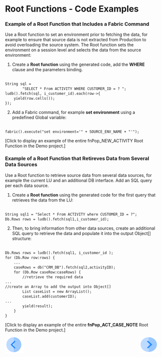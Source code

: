 # Root Functions - Code Examples

### Example of a Root Function that Includes a Fabric Command
Use a Root function to set an environment prior to fetching the data, for example to ensure that source data is not extracted from Production to avoid overloading the source system. The Root function sets the environment on a session level and selects the data from the source environment:
1.	Create a **Root function** using the generated code, add the **WHERE** clause and the parameters binding.
 
 <pre><code>
String sql =
		"SELECT * From ACTIVITY WHERE CUSTOMER_ID = ? ";
ludb().fetch(sql, i_customer_id).each(row->{
	yield(row.cells());
});
</code></pre>

2.	Add a Fabric command, for example **set environment** using a predefined Global variable:

<pre><code>
fabric().execute("set environment='" + SOURCE_ENV_NAME + "'");
</code></pre>

[Click to display an example of the entire fnPop_NEW_ACTIVITY Root Function in the Demo project.]  

### Example of a Root Function that Retireves Data from Several Data Sources
Use a Root function to retrieve source data from several data sources, for example the current LU and an additional DB interface. Add an SQL query per each data source.  
1.	Create a **Root function** using the generated code for the first query that retrieves the data from the LU:

<pre><code>
String sql1 = "Select * From ACTIVITY where CUSTOMER_ID = ?";
Db.Rows rows = ludb().fetch(sql1,i_customer_id);
</code></pre>

2.	Then, to bring information from other data sources, create an additional SQL query to retrieve the data and populate it into the output Object[] structure:

<pre><code>
Db.Rows rows = ludb().fetch(sql1, i_customer_id );
for (Db.Row row:rows) {
	...
	caseRows = db("CRM_DB").fetch(sql2,activityID);	
	for (Db.Row caseRow:caseRows) {
		//retrieve the required data
...
//create an Array to add the output into Object[]
		List<String> caseList = new ArrayList<String>();
		caseList.add(customerID);
...
		yield(result);
	}
}
</code></pre>

[Click to display an example of the entire **fnPop_ACT_CASE_NOTE** Root Function in the Demo project.]  

[![Previous](/articles/images/Previous.png)](/articles/07_table_population/11_1_creating_or_editing_a_root_function.md)[<img align="right" width="60" height="54" src="/articles/images/Next.png">](/articles/07_table_population/11_lookup_tables.md)

